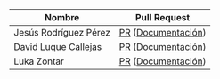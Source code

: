 | Nombre | Pull Request | 
|--------|--------|
|Jesús Rodríguez Pérez| [PR](https://github.com/davidluque1/ProyectoIV/pulls?q=is%3Apr+is%3Aclosed) ([Documentación](https://github.com/davidluque1/ProyectoIV/blob/master/docs/test_coverage.md)) |
|David Luque Callejas| [PR](https://github.com/jesusrpII/Proyecto-IV/commit/30cf449c0e0177eedfb385e94a68f36d3521462a) ([Documentación](https://github.com/jesusrpII/Proyecto-IV/blob/master/doc/test_cobertura.md)) |
|Luka Zontar| [PR](https://github.com/i4vk/GymManager/pull/29) ([Documentación](https://github.com/lzontar/GrafMuvi/blob/master/docs/Test_Coverage.md)) |
